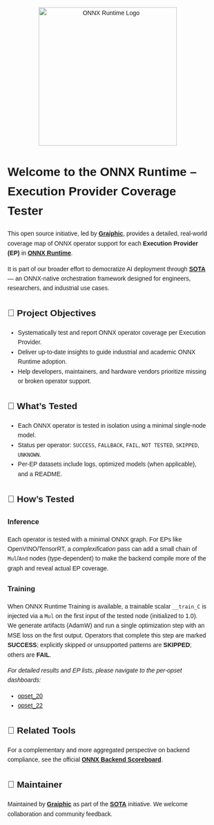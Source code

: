 <div style="font-family:Arial, sans-serif; line-height:1.6; max-width:900px; margin:auto; padding:20px;">

<p align="center">
  <img src="https://github.com/microsoft/onnxruntime/raw/main/docs/images/ONNX_Runtime_logo_dark.png" alt="ONNX Runtime Logo" width="320"/>
</p>

<h1>Welcome to the ONNX Runtime – Execution Provider Coverage Tester</h1>

<p>
  This open source initiative, led by <strong><a href="https://graiphic.io/" target="_blank">Graiphic</a></strong>, provides 
  a detailed, real-world coverage map of ONNX operator support for each <strong>Execution Provider (EP)</strong> in 
  <strong><a href="https://github.com/microsoft/onnxruntime" target="_blank">ONNX Runtime</a></strong>.
</p>

<p>
  It is part of our broader effort to democratize AI deployment through 
  <a href="https://graiphic.io/download/" target="_blank"><strong>SOTA</strong></a> — 
  an ONNX-native orchestration framework designed for engineers, researchers, and industrial use cases.
</p>

<h2>🎯 Project Objectives</h2>
<ul>
  <li>Systematically test and report ONNX operator coverage per Execution Provider.</li>
  <li>Deliver up-to-date insights to guide industrial and academic ONNX Runtime adoption.</li>
  <li>Help developers, maintainers, and hardware vendors prioritize missing or broken operator support.</li>
</ul>

<h2>🧪 What’s Tested</h2>
<ul>
  <li>Each ONNX operator is tested in isolation using a minimal single-node model.</li>
  <li>Status per operator: <code>SUCCESS</code>, <code>FALLBACK</code>, <code>FAIL</code>, <code>NOT TESTED</code>, <code>SKIPPED</code>, <code>UNKNOWN</code>.</li>
  <li>Per-EP datasets include logs, optimized models (when applicable), and a README.</li>
</ul>

<h2>📐 How’s Tested</h2>
<h3>Inference</h3>
<p>
  Each operator is tested with a minimal ONNX graph. For EPs like OpenVINO/TensorRT, a <em>complexification</em> pass can add a small chain
  of <code>Mul</code>/<code>And</code> nodes (type-dependent) to make the backend compile more of the graph and reveal actual EP coverage.
</p>
<h3>Training</h3>
<p>
  When ONNX Runtime Training is available, a trainable scalar <code>__train_C</code> is injected via a <code>Mul</code> on the first input of the tested node (initialized to 1.0).
  We generate artifacts (AdamW) and run a single optimization step with an MSE loss on the first output. Operators that complete this step are marked <strong>SUCCESS</strong>;
  explicitly skipped or unsupported patterns are <strong>SKIPPED</strong>; others are <strong>FAIL</strong>.
</p>

<p><em>For detailed results and EP lists, please navigate to the per-opset dashboards:</em></p>
<ul>
  <li><a href="./opset_20/" target="_blank">opset_20</a></li>
  <li><a href="./opset_22/" target="_blank">opset_22</a></li>
</ul>

<h2>🧭 Related Tools</h2>
<p>
  For a complementary and more aggregated perspective on backend compliance, see the official 
  <a href="https://onnx.ai/backend-scoreboard/" target="_blank"><strong>ONNX Backend Scoreboard</strong></a>.
</p>

<h2>🤝 Maintainer</h2>
<p>
  Maintained by <strong><a href="https://graiphic.io/" target="_blank">Graiphic</a></strong> 
  as part of the <a href="https://graiphic.io/download/" target="_blank"><strong>SOTA</strong></a> initiative.
  We welcome collaboration and community feedback.
</p>

</div>